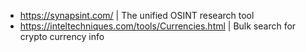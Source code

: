 - https://synapsint.com/ | The unified OSINT research tool
- https://inteltechniques.com/tools/Currencies.html | Bulk search for crypto currency info
